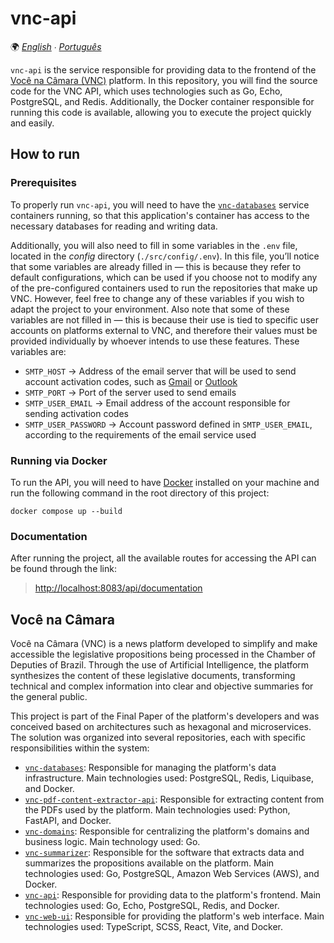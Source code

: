 # vnc-api

🌍 *[English](README.md) ∙ [Português](README_pt.md)*

`vnc-api` is the service responsible for providing data to the frontend of the [Você na Câmara (VNC)](#você-na-câmara)
platform. In this repository, you will find the source code for the VNC API, which uses technologies such as Go, Echo,
PostgreSQL, and Redis. Additionally, the Docker container responsible for running this code is available,
allowing you to execute the project quickly and easily.

## How to run

### Prerequisites

To properly run `vnc-api`, you will need to have the [`vnc-databases`](https://github.com/devlucassantos/vnc-databases)
service containers running, so that this application's container has access to the necessary databases for reading and
writing data.

Additionally, you will also need to fill in some variables in the `.env` file, located in the _config_ directory
(`./src/config/.env`). In this file, you’ll notice that some variables are already filled in — this is because they
refer to default configurations, which can be used if you choose not to modify any of the pre-configured containers
used to run the repositories that make up VNC. However, feel free to change any of these variables if you wish to adapt
the project to your environment. Also note that some of these variables are not filled in — this is because their use is
tied to specific user accounts on platforms external to VNC, and therefore their values must be provided individually by
whoever intends to use these features. These variables are:

* `SMTP_HOST` → Address of the email server that will be used to send account activation codes, such as
  [Gmail](https://support.google.com/a/answer/176600?hl=en) or 
  [Outlook](https://support.microsoft.com/en-us/office/pop-imap-and-smtp-settings-for-outlook-com-d088b986-291d-42b8-9564-9c414e2aa040)
* `SMTP_PORT` → Port of the server used to send emails
* `SMTP_USER_EMAIL` → Email address of the account responsible for sending activation codes
* `SMTP_USER_PASSWORD` → Account password defined in `SMTP_USER_EMAIL`, according to the requirements of the email
  service used

### Running via Docker

To run the API, you will need to have [Docker](https://www.docker.com) installed on your machine and run the following
command in the root directory of this project:

````shell
docker compose up --build
````

### Documentation

After running the project, all the available routes for accessing the API can be found through the link:

> [http://localhost:8083/api/documentation](http://localhost:8083/api/documentation)

## Você na Câmara

Você na Câmara (VNC) is a news platform developed to simplify and make accessible the legislative propositions being
processed in the Chamber of Deputies of Brazil. Through the use of Artificial Intelligence, the platform synthesizes the
content of these legislative documents, transforming technical and complex information into clear and objective
summaries for the general public.

This project is part of the Final Paper of the platform's developers and was conceived based on architectures such as
hexagonal and microservices. The solution was organized into several repositories, each with specific responsibilities
within the system:

* [`vnc-databases`](https://github.com/devlucassantos/vnc-databases): Responsible for managing the platform's data
  infrastructure. Main technologies used: PostgreSQL, Redis, Liquibase, and Docker.
* [`vnc-pdf-content-extractor-api`](https://github.com/devlucassantos/vnc-pdf-content-extractor-api): Responsible for
  extracting content from the PDFs used by the platform. Main technologies used: Python, FastAPI, and Docker.
* [`vnc-domains`](https://github.com/devlucassantos/vnc-domains): Responsible for centralizing the platform's domains
  and business logic. Main technology used: Go.
* [`vnc-summarizer`](https://github.com/devlucassantos/vnc-summarizer): Responsible for the software that extracts data
  and summarizes the propositions available on the platform. Main technologies used: Go, PostgreSQL,
  Amazon Web Services (AWS), and Docker.
* [`vnc-api`](https://github.com/devlucassantos/vnc-api): Responsible for providing data to the platform's frontend.
  Main technologies used: Go, Echo, PostgreSQL, Redis, and Docker.
* [`vnc-web-ui`](https://github.com/devlucassantos/vnc-web-ui): Responsible for providing the platform's web interface.
  Main technologies used: TypeScript, SCSS, React, Vite, and Docker.
